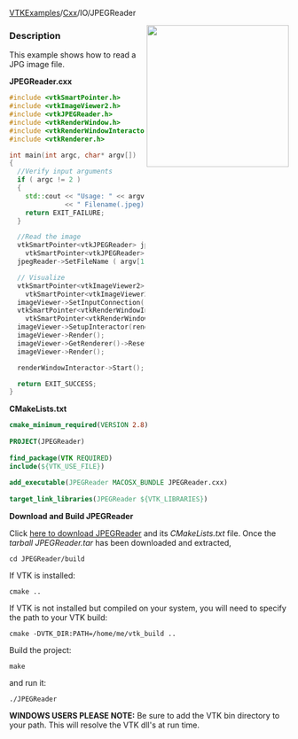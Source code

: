 [VTKExamples](/index/)/[Cxx](/Cxx)/IO/JPEGReader

<img align="right" src="https://github.com/lorensen/VTKExamples/blob/gh-pages/Testing/Baseline/IO/TestJPEGReader.png?raw=true" width="256" />

### Description
This example shows how to read a JPG image file.

**JPEGReader.cxx**
```c++
#include <vtkSmartPointer.h>
#include <vtkImageViewer2.h>
#include <vtkJPEGReader.h>
#include <vtkRenderWindow.h>
#include <vtkRenderWindowInteractor.h>
#include <vtkRenderer.h>

int main(int argc, char* argv[])
{
  //Verify input arguments
  if ( argc != 2 )
  {
    std::cout << "Usage: " << argv[0]
              << " Filename(.jpeg)" << std::endl;
    return EXIT_FAILURE;
  }

  //Read the image
  vtkSmartPointer<vtkJPEGReader> jpegReader =
    vtkSmartPointer<vtkJPEGReader>::New();
  jpegReader->SetFileName ( argv[1] );

  // Visualize
  vtkSmartPointer<vtkImageViewer2> imageViewer =
    vtkSmartPointer<vtkImageViewer2>::New();
  imageViewer->SetInputConnection( jpegReader->GetOutputPort() );
  vtkSmartPointer<vtkRenderWindowInteractor> renderWindowInteractor =
    vtkSmartPointer<vtkRenderWindowInteractor>::New();
  imageViewer->SetupInteractor(renderWindowInteractor);
  imageViewer->Render();
  imageViewer->GetRenderer()->ResetCamera();
  imageViewer->Render();

  renderWindowInteractor->Start();

  return EXIT_SUCCESS;
}
```
**CMakeLists.txt**
```cmake
cmake_minimum_required(VERSION 2.8)
 
PROJECT(JPEGReader)
 
find_package(VTK REQUIRED)
include(${VTK_USE_FILE})
 
add_executable(JPEGReader MACOSX_BUNDLE JPEGReader.cxx)
 
target_link_libraries(JPEGReader ${VTK_LIBRARIES})
```

**Download and Build JPEGReader**

Click [here to download JPEGReader](https://github.com/lorensen/VTKWikiExamplesTarballs/raw/master/JPEGReader.tar) and its *CMakeLists.txt* file.
Once the *tarball JPEGReader.tar* has been downloaded and extracted,
```
cd JPEGReader/build 
```
If VTK is installed:
```
cmake ..
```
If VTK is not installed but compiled on your system, you will need to specify the path to your VTK build:
```
cmake -DVTK_DIR:PATH=/home/me/vtk_build ..
```
Build the project:
```
make
```
and run it:
```
./JPEGReader
```
**WINDOWS USERS PLEASE NOTE:** Be sure to add the VTK bin directory to your path. This will resolve the VTK dll's at run time.

